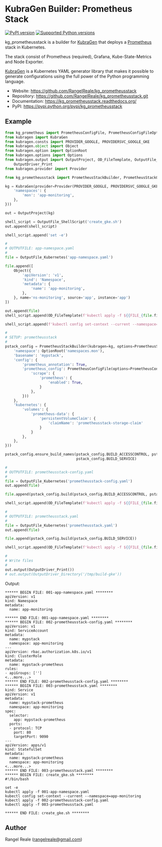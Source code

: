 # KubraGen Builder: Prometheus Stack

[![PyPI version](https://img.shields.io/pypi/v/kg_prometheusstack.svg)](https://pypi.python.org/pypi/kg_prometheusstack/)
[![Supported Python versions](https://img.shields.io/pypi/pyversions/kg_prometheusstack.svg)](https://pypi.python.org/pypi/kg_prometheusstack/)

kg_prometheusstack is a builder for [KubraGen](https://github.com/RangelReale/kubragen) that deploys 
a [Prometheus](https://prometheus.io/) stack in Kubernetes.

The stack consist of Prometheus (required), Grafana, Kube-State-Metrics and Node Exporter. 

[KubraGen](https://github.com/RangelReale/kubragen) is a Kubernetes YAML generator library that makes it possible to generate
configurations using the full power of the Python programming language.

* Website: https://github.com/RangelReale/kg_prometheusstack
* Repository: https://github.com/RangelReale/kg_prometheusstack.git
* Documentation: https://kg_prometheusstack.readthedocs.org/
* PyPI: https://pypi.python.org/pypi/kg_prometheusstack

## Example

```python
from kg_prometheus import PrometheusConfigFile, PrometheusConfigFileOptions
from kubragen import KubraGen
from kubragen.consts import PROVIDER_GOOGLE, PROVIDERSVC_GOOGLE_GKE
from kubragen.object import Object
from kubragen.option import OptionRoot
from kubragen.options import Options
from kubragen.output import OutputProject, OD_FileTemplate, OutputFile_ShellScript, OutputFile_Kubernetes, \
    OutputDriver_Print
from kubragen.provider import Provider

from kg_prometheusstack import PrometheusStackBuilder, PrometheusStackOptions

kg = KubraGen(provider=Provider(PROVIDER_GOOGLE, PROVIDERSVC_GOOGLE_GKE), options=Options({
    'namespaces': {
        'mon': 'app-monitoring',
    },
}))

out = OutputProject(kg)

shell_script = OutputFile_ShellScript('create_gke.sh')
out.append(shell_script)

shell_script.append('set -e')

#
# OUTPUTFILE: app-namespace.yaml
#
file = OutputFile_Kubernetes('app-namespace.yaml')

file.append([
    Object({
        'apiVersion': 'v1',
        'kind': 'Namespace',
        'metadata': {
            'name': 'app-monitoring',
        },
    }, name='ns-monitoring', source='app', instance='app')
])

out.append(file)
shell_script.append(OD_FileTemplate(f'kubectl apply -f ${{FILE_{file.fileid}}}'))

shell_script.append(f'kubectl config set-context --current --namespace=app-monitoring')

#
# SETUP: prometheusstack
#
pstack_config = PrometheusStackBuilder(kubragen=kg, options=PrometheusStackOptions({
    'namespace': OptionRoot('namespaces.mon'),
    'basename': 'mypstack',
    'config': {
        'prometheus_annotation': True,
        'prometheus_config': PrometheusConfigFile(options=PrometheusConfigFileOptions({
            'scrape': {
                'prometheus': {
                    'enabled': True,
                }
            },
        }))
    },
    'kubernetes': {
        'volumes': {
            'prometheus-data': {
                'persistentVolumeClaim': {
                    'claimName': 'prometheusstack-storage-claim'
                }
            }
        },
    },
}))

pstack_config.ensure_build_names(pstack_config.BUILD_ACCESSCONTROL, pstack_config.BUILD_CONFIG,
                                 pstack_config.BUILD_SERVICE)

#
# OUTPUTFILE: prometheusstack-config.yaml
#
file = OutputFile_Kubernetes('prometheusstack-config.yaml')
out.append(file)

file.append(pstack_config.build(pstack_config.BUILD_ACCESSCONTROL, pstack_config.BUILD_CONFIG))

shell_script.append(OD_FileTemplate(f'kubectl apply -f ${{FILE_{file.fileid}}}'))

#
# OUTPUTFILE: prometheusstack.yaml
#
file = OutputFile_Kubernetes('prometheusstack.yaml')
out.append(file)

file.append(pstack_config.build(pstack_config.BUILD_SERVICE))

shell_script.append(OD_FileTemplate(f'kubectl apply -f ${{FILE_{file.fileid}}}'))

#
# Write files
#
out.output(OutputDriver_Print())
# out.output(OutputDriver_Directory('/tmp/build-gke'))
```

Output:

```text
****** BEGIN FILE: 001-app-namespace.yaml ********
apiVersion: v1
kind: Namespace
metadata:
  name: app-monitoring

****** END FILE: 001-app-namespace.yaml ********
****** BEGIN FILE: 002-prometheusstack-config.yaml ********
apiVersion: v1
kind: ServiceAccount
metadata:
  name: mypstack
  namespace: app-monitoring
---
apiVersion: rbac.authorization.k8s.io/v1
kind: ClusterRole
metadata:
  name: mypstack-prometheus
rules:
- apiGroups: ['']
<...more...>
****** END FILE: 002-prometheusstack-config.yaml ********
****** BEGIN FILE: 003-prometheusstack.yaml ********
kind: Service
apiVersion: v1
metadata:
  name: mypstack-prometheus
  namespace: app-monitoring
spec:
  selector:
    app: mypstack-prometheus
  ports:
  - protocol: TCP
    port: 80
    targetPort: 9090
---
apiVersion: apps/v1
kind: StatefulSet
metadata:
  name: mypstack-prometheus
  namespace: app-monitoring
<...more...>
****** END FILE: 003-prometheusstack.yaml ********
****** BEGIN FILE: create_gke.sh ********
#!/bin/bash

set -e
kubectl apply -f 001-app-namespace.yaml
kubectl config set-context --current --namespace=app-monitoring
kubectl apply -f 002-prometheusstack-config.yaml
kubectl apply -f 003-prometheusstack.yaml

****** END FILE: create_gke.sh ********
```

## Author

Rangel Reale (rangelreale@gmail.com)
